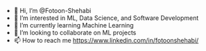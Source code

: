 - 👋 Hi, I’m @Fotoon-Shehabi
- 👀 I’m interested in ML, Data Science, and Software Development
- 🌱 I’m currently learning Machine Learning
- 💞️ I’m looking to collaborate on ML projects
- 📫 How to reach me https://www.linkedin.com/in/fotoonshehabi/

<!---
Fotoon-Shehabi/Fotoon-Shehabi is a ✨ special ✨ repository because its `README.md` (this file) appears on your GitHub profile.
You can click the Preview link to take a look at your changes.
--->
